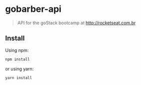 # gobarber-api

> API for the goStack bootcamp at http://rocketseat.com.br

## Install

Using npm:

```sh
npm install
```

or using yarn:

```sh
yarn install
```
